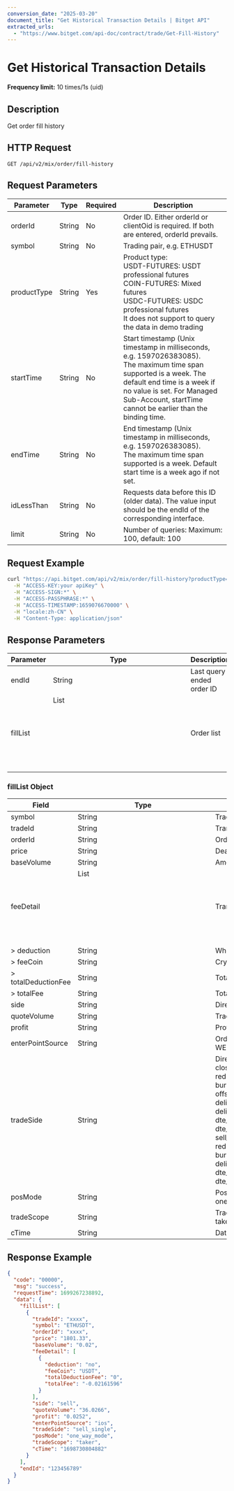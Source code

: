 ```yaml
---
conversion_date: "2025-03-20"
document_title: "Get Historical Transaction Details | Bitget API"
extracted_urls:
  - "https://www.bitget.com/api-doc/contract/trade/Get-Fill-History"
---
```


# Get Historical Transaction Details

**Frequency limit:** 10 times/1s (uid)

## Description
Get order fill history

## HTTP Request
```
GET /api/v2/mix/order/fill-history
```

## Request Parameters
| Parameter     | Type   | Required | Description |
|---------------|--------|----------|-------------|
| orderId       | String | No       | Order ID. Either orderId or clientOid is required. If both are entered, orderId prevails. |
| symbol        | String | No       | Trading pair, e.g. ETHUSDT |
| productType   | String | Yes      | Product type:<br>USDT-FUTURES: USDT professional futures<br>COIN-FUTURES: Mixed futures<br>USDC-FUTURES: USDC professional futures<br>It does not support to query the data in demo trading |
| startTime     | String | No       | Start timestamp (Unix timestamp in milliseconds, e.g. 1597026383085).<br>The maximum time span supported is a week. The default end time is a week if no value is set. For Managed Sub-Account, startTime cannot be earlier than the binding time. |
| endTime       | String | No       | End timestamp (Unix timestamp in milliseconds, e.g. 1597026383085).<br>The maximum time span supported is a week. Default start time is a week ago if not set. |
| idLessThan    | String | No       | Requests data before this ID (older data). The value input should be the endId of the corresponding interface. |
| limit         | String | No       | Number of queries: Maximum: 100, default: 100 |

## Request Example
```bash
curl "https://api.bitget.com/api/v2/mix/order/fill-history?productType=usdt-futures" \
  -H "ACCESS-KEY:your apiKey" \
  -H "ACCESS-SIGN:*" \
  -H "ACCESS-PASSPHRASE:*" \
  -H "ACCESS-TIMESTAMP:1659076670000" \
  -H "locale:zh-CN" \
  -H "Content-Type: application/json"
```

## Response Parameters
| Parameter   | Type   | Description |
|-------------|--------|-------------|
| endId       | String | Last query ended order ID |
| fillList    | List<Object> | Order list |

### fillList Object
| Field              | Type   | Description |
|--------------------|--------|-------------|
| symbol             | String | Trading pair |
| tradeId            | String | Transaction ID |
| orderId            | String | Order ID |
| price              | String | Deal price |
| baseVolume         | String | Amount of coins traded |
| feeDetail          | List<Object> | Transaction fee |
| > deduction        | String | Whether or not to deduct (vouchers) |
| > feeCoin          | String | Crypto ticker |
| > totalDeductionFee| String | Total transaction fee discount |
| > totalFee         | String | Total transaction fee |
| side               | String | Direction (Buy; Sell) |
| quoteVolume        | String | Trading amount in quoting coin |
| profit             | String | Profit |
| enterPointSource   | String | Order source:<br>WEB, API, SYS, ANDROID, IOS |
| tradeSide          | String | Direction:<br>close, open, reduce_close_long, reduce_close_short, burst_close_long, burst_close_short, offset_close_long, offset_close_short, delivery_close_long, delivery_close_short, dte_sys_adl_close_long, dte_sys_adl_close_short, buy_single, sell_single, reduce_buy_single, reduce_sell_single, burst_buy_single, burst_sell_single, delivery_sell_single, delivery_buy_single, dte_sys_adl_buy_in_single_side_mode, dte_sys_adl_sell_in_single_side_mode |
| posMode            | String | Position mode:<br>one_way_mode, hedge_mode |
| tradeScope         | String | Trader tag:<br>taker, maker |
| cTime              | String | Date of transaction |

## Response Example
```json
{
  "code": "00000",
  "msg": "success",
  "requestTime": 1699267238892,
  "data": {
    "fillList": [
      {
        "tradeId": "xxxx",
        "symbol": "ETHUSDT",
        "orderId": "xxxx",
        "price": "1801.33",
        "baseVolume": "0.02",
        "feeDetail": [
          {
            "deduction": "no",
            "feeCoin": "USDT",
            "totalDeductionFee": "0",
            "totalFee": "-0.02161596"
          }
        ],
        "side": "sell",
        "quoteVolume": "36.0266",
        "profit": "0.0252",
        "enterPointSource": "ios",
        "tradeSide": "sell_single",
        "posMode": "one_way_mode",
        "tradeScope": "taker",
        "cTime": "1698730804882"
      }
    ],
    "endId": "123456789"
  }
}
```